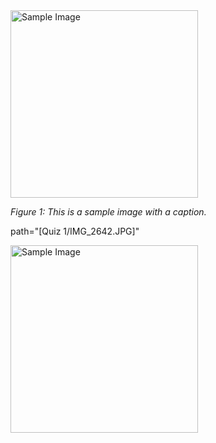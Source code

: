 <img src="https://github.com/OREL-group/yewonp3_pm/blob/21813ffc6f3c45dbb677867b4002c376d42d3250/Quiz%201/IMG_2642.JPG" alt="Sample Image" width="300">
<p><em>Figure 1: This is a sample image with a caption.</em></p>


path="[Quiz 1/IMG_2642.JPG]"

<img src="[https://via.placeholder.com/300](https://github.com/OREL-group/yewonp3_pm/blob/21813ffc6f3c45dbb677867b4002c376d42d3250/Quiz%201/IMG_2642.JPG)" alt="Sample Image" width="300">
